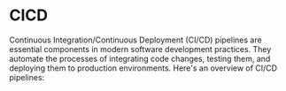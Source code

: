 # CICD

Continuous Integration/Continuous Deployment (CI/CD) pipelines are essential components in modern software development practices. They automate the processes of integrating code changes, testing them, and deploying them to production environments. Here's an overview of CI/CD pipelines:
